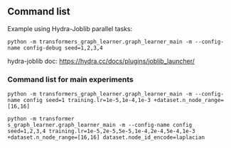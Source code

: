 ## Command list

Example using Hydra-Joblib parallel tasks:
```
python -m transformers_graph_learner.graph_learner_main -m --config-name config-debug seed=1,2,3,4
```

hydra-joblib doc: https://hydra.cc/docs/plugins/joblib_launcher/

### Command list for main experiments

```
python -m transformers_graph_learner.graph_learner_main -m --config-name config seed=1 training.lr=1e-5,1e-4,1e-3 +dataset.n_node_range=[16,16]
```
```
python -m transformer
s_graph_learner.graph_learner_main -m --config-name config seed=1,2,3,4 training.lr=1e-5,2e-5,5e-5,1e-4,2e-4,5e-4,1e-3 +dataset.n_node_range=[16,16] dataset.node_id_encode=laplacian
```